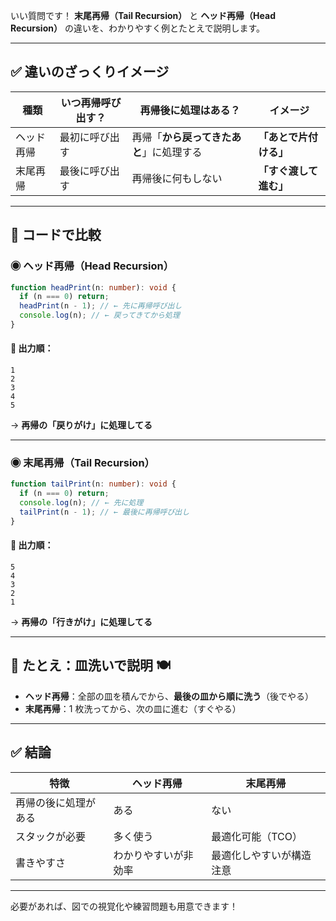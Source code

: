 いい質問です！
**末尾再帰（Tail Recursion）** と **ヘッド再帰（Head Recursion）** の違いを、わかりやすく例とたとえで説明します。

---

## ✅ 違いのざっくりイメージ

| 種類       | いつ再帰呼び出す？ | 再帰後に処理はある？                     | イメージ               |
| ---------- | ------------------ | ---------------------------------------- | ---------------------- |
| ヘッド再帰 | 最初に呼び出す     | 再帰「**から戻ってきたあと**」に処理する | **「あとで片付ける」** |
| 末尾再帰   | 最後に呼び出す     | 再帰後に何もしない                       | **「すぐ渡して進む」** |

---

## 🔁 コードで比較

### ◉ ヘッド再帰（Head Recursion）

```ts
function headPrint(n: number): void {
  if (n === 0) return;
  headPrint(n - 1); // ← 先に再帰呼び出し
  console.log(n); // ← 戻ってきてから処理
}
```

#### 🧠 出力順：

```
1
2
3
4
5
```

→ **再帰の「戻りがけ」に処理してる**

---

### ◉ 末尾再帰（Tail Recursion）

```ts
function tailPrint(n: number): void {
  if (n === 0) return;
  console.log(n); // ← 先に処理
  tailPrint(n - 1); // ← 最後に再帰呼び出し
}
```

#### 🧠 出力順：

```
5
4
3
2
1
```

→ **再帰の「行きがけ」に処理してる**

---

## 🧺 たとえ：皿洗いで説明 🍽

- **ヘッド再帰**：全部の皿を積んでから、**最後の皿から順に洗う**（後でやる）
- **末尾再帰**：1 枚洗ってから、次の皿に進む（すぐやる）

---

## ✅ 結論

| 特徴                 | ヘッド再帰           | 末尾再帰                 |
| -------------------- | -------------------- | ------------------------ |
| 再帰の後に処理がある | ある                 | ない                     |
| スタックが必要       | 多く使う             | 最適化可能（TCO）        |
| 書きやすさ           | わかりやすいが非効率 | 最適化しやすいが構造注意 |

---

必要があれば、図での視覚化や練習問題も用意できます！
